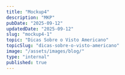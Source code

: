 ```yaml
---
title: "Mockup4"
description: "MKP"
pubDate: "2025-09-12"
updatedDate: "2025-09-12"
slug: "mockup4-1"
topic: "Dicas Sobre o Visto Americano"
topicSlug: "dicas-sobre-o-visto-americano"
image: "/assets/images/blog/"
type: "internal"
published: true
---
```


